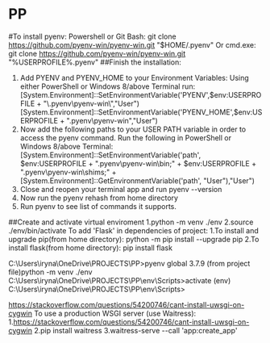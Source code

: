 # PP
#To install pyenv:
Powershell or Git Bash: git clone https://github.com/pyenv-win/pyenv-win.git "$HOME/.pyenv"
Or cmd.exe: git clone https://github.com/pyenv-win/pyenv-win.git "%USERPROFILE%\.pyenv"
##Finish the installation:
1. Add PYENV and PYENV_HOME to your Environment Variables:
Using either PowerShell or Windows 8/above Terminal run:
  [System.Environment]::SetEnvironmentVariable('PYENV',$env:USERPROFILE + "\.pyenv\pyenv-win\","User")
  [System.Environment]::SetEnvironmentVariable('PYENV_HOME',$env:USERPROFILE + "\.pyenv\pyenv-win\","User")
2. Now add the following paths to your USER PATH variable in order to access the pyenv command. Run the following in PowerShell or Windows 8/above Terminal:
  [System.Environment]::SetEnvironmentVariable('path', $env:USERPROFILE + "\.pyenv\pyenv-win\bin;" + $env:USERPROFILE + "\.pyenv\pyenv-win\shims;" +    [System.Environment]::GetEnvironmentVariable('path', "User"),"User")
3. Close and reopen your terminal app and run pyenv --version
4. Now run the pyenv rehash from home directory
5. Run pyenv to see list of commands it supports.

##Create and activate virtual enviroment
 1.python -m venv ./env
 2.source ./env/bin/activate
 To add 'Flask' in dependencies of project:
 1.To install and upgrade pip(from home directory):
  python -m pip install --upgrade pip
 2.To install flask(from home directory):
  pip install flask
 
C:\Users\iryna\OneDrive\PROJECTS\PP>pyenv global 3.7.9
  (from project file)python -m venv ./env
C:\Users\iryna\OneDrive\PROJECTS\PP\env\Scripts>activate
(env) C:\Users\iryna\OneDrive\PROJECTS\PP\env\Scripts>

https://stackoverflow.com/questions/54200746/cant-install-uwsgi-on-cygwin
To  use a production WSGI server (use Waitress):
  1.https://stackoverflow.com/questions/54200746/cant-install-uwsgi-on-cygwin
  2.pip install waitress
  3.waitress-serve --call 'app:create_app'
